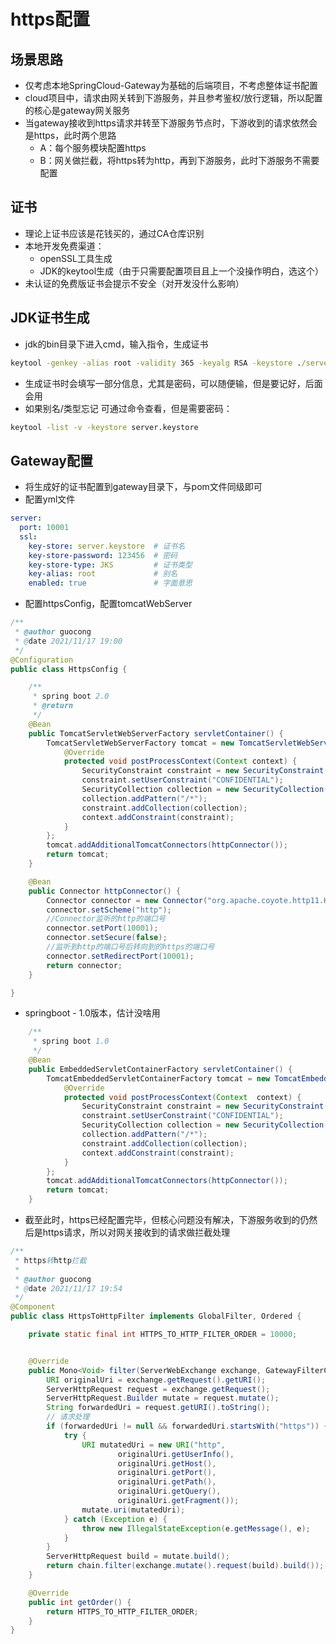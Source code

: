 # https配置

## 场景思路

+ 仅考虑本地SpringCloud-Gateway为基础的后端项目，不考虑整体证书配置
+ cloud项目中，请求由网关转到下游服务，并且参考鉴权/放行逻辑，所以配置的核心是gateway网关服务
+ 当gateway接收到https请求并转至下游服务节点时，下游收到的请求依然会是https，此时两个思路
  + A：每个服务模块配置https
  + B：网关做拦截，将https转为http，再到下游服务，此时下游服务不需要配置

## 证书

+ 理论上证书应该是花钱买的，通过CA仓库识别
+ 本地开发免费渠道：
  + openSSL工具生成
  + JDK的keytool生成（由于只需要配置项目且上一个没操作明白，选这个）
+ 未认证的免费版证书会提示不安全（对开发没什么影响）

## JDK证书生成

+ jdk的bin目录下进入cmd，输入指令，生成证书

```cmd
keytool -genkey -alias root -validity 365 -keyalg RSA -keystore ./server.keystore
```

+ 生成证书时会填写一部分信息，尤其是密码，可以随便输，但是要记好，后面会用
+ 如果别名/类型忘记  可通过命令查看，但是需要密码：

```cmd
keytool -list -v -keystore server.keystore
```



## Gateway配置

+ 将生成好的证书配置到gateway目录下，与pom文件同级即可
+ 配置yml文件

```yml
server:
  port: 10001
  ssl:
    key-store: server.keystore 	# 证书名
    key-store-password: 123456 	# 密码
    key-store-type: JKS			# 证书类型
    key-alias: root				# 别名
    enabled: true				# 字面意思
```

+ 配置httpsConfig，配置tomcatWebServer

```java
/**
 * @author guocong
 * @date 2021/11/17 19:00
 */
@Configuration
public class HttpsConfig {

    /**
     * spring boot 2.0
     * @return
     */
    @Bean
    public TomcatServletWebServerFactory servletContainer() {
        TomcatServletWebServerFactory tomcat = new TomcatServletWebServerFactory() {
            @Override
            protected void postProcessContext(Context context) {
                SecurityConstraint constraint = new SecurityConstraint();
                constraint.setUserConstraint("CONFIDENTIAL");
                SecurityCollection collection = new SecurityCollection();
                collection.addPattern("/*");
                constraint.addCollection(collection);
                context.addConstraint(constraint);
            }
        };
        tomcat.addAdditionalTomcatConnectors(httpConnector());
        return tomcat;
    }

    @Bean
    public Connector httpConnector() {
        Connector connector = new Connector("org.apache.coyote.http11.Http11NioProtocol");
        connector.setScheme("http");
        //Connector监听的http的端口号
        connector.setPort(10001);
        connector.setSecure(false);
        //监听到http的端口号后转向到的https的端口号
        connector.setRedirectPort(10001);
        return connector;
    }

}
```

+ springboot - 1.0版本，估计没啥用

```java
    /**
     * spring boot 1.0
     */
    @Bean
    public EmbeddedServletContainerFactory servletContainer() {
        TomcatEmbeddedServletContainerFactory tomcat = new TomcatEmbeddedServletContainerFactory() {
            @Override
            protected void postProcessContext(Context  context) {
                SecurityConstraint constraint = new SecurityConstraint();
                constraint.setUserConstraint("CONFIDENTIAL");
                SecurityCollection collection = new SecurityCollection();
                collection.addPattern("/*");
                constraint.addCollection(collection);
                context.addConstraint(constraint);
            }
        };
        tomcat.addAdditionalTomcatConnectors(httpConnector());
        return tomcat;
    }
```

+ 截至此时，https已经配置完毕，但核心问题没有解决，下游服务收到的仍然后是https请求，所以对网关接收到的请求做拦截处理

```java
/**
 * https转http拦截
 *
 * @author guocong
 * @date 2021/11/17 19:54
 */
@Component
public class HttpsToHttpFilter implements GlobalFilter, Ordered {

    private static final int HTTPS_TO_HTTP_FILTER_ORDER = 10000;


    @Override
    public Mono<Void> filter(ServerWebExchange exchange, GatewayFilterChain chain) {
        URI originalUri = exchange.getRequest().getURI();
        ServerHttpRequest request = exchange.getRequest();
        ServerHttpRequest.Builder mutate = request.mutate();
        String forwardedUri = request.getURI().toString();
        // 请求处理
        if (forwardedUri != null && forwardedUri.startsWith("https")) {
            try {
                URI mutatedUri = new URI("http",
                        originalUri.getUserInfo(),
                        originalUri.getHost(),
                        originalUri.getPort(),
                        originalUri.getPath(),
                        originalUri.getQuery(),
                        originalUri.getFragment());
                mutate.uri(mutatedUri);
            } catch (Exception e) {
                throw new IllegalStateException(e.getMessage(), e);
            }
        }
        ServerHttpRequest build = mutate.build();
        return chain.filter(exchange.mutate().request(build).build());
    }

    @Override
    public int getOrder() {
        return HTTPS_TO_HTTP_FILTER_ORDER;
    }
}

```

